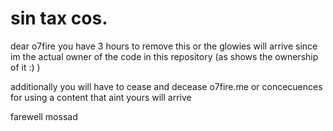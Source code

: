 # sin tax cos.
dear o7fire you have 3 hours to remove this or the glowies will arrive since im the actual owner of the code in this repository (as shows the ownership of it :) ) 

additionally you will have to cease and decease o7fire.me or concecuences for using a content that aint yours will arrive

farewell mossad
